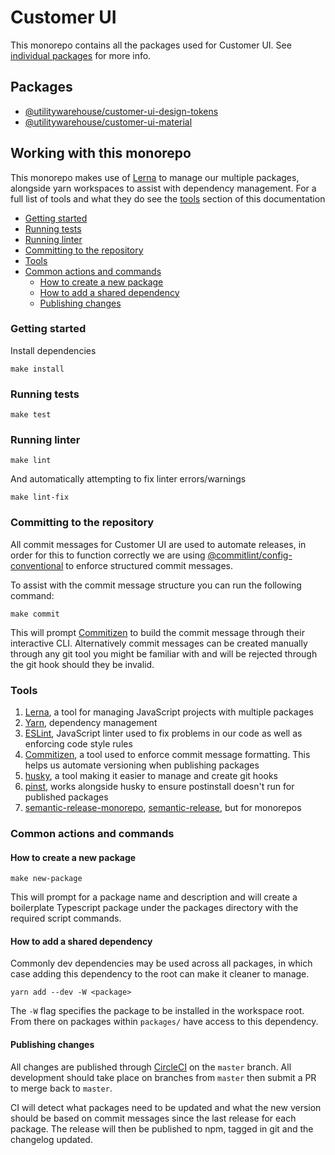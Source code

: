 # Customer UI

This monorepo contains all the packages used for Customer UI. See [individual packages](#packages) for more info.

## Packages

* [@utilitywarehouse/customer-ui-design-tokens](packages/design-tokens)
* [@utilitywarehouse/customer-ui-material](packages/material)

## Working with this monorepo

This monorepo makes use of [Lerna](https://lerna.js.org/) to manage our multiple packages, alongside yarn workspaces to assist with dependency management. For a full list of tools and what they do see the [tools](#tools) section of this documentation

* [Getting started](#getting-started)
* [Running tests](#running-tests)
* [Running linter](#running-linter)
* [Committing to the repository](#committing-to-the-repository)
* [Tools](#tools)
* [Common actions and commands](#common-actions-and-commands)
   * [How to create a new package](#how-to-create-a-new-package)
   * [How to add a shared dependency](#how-to-add-a-shared-dependency)
   * [Publishing changes](#publishing-changes)

### Getting started

Install dependencies

```shell
make install
```

### Running tests

```shell
make test
```

### Running linter

```shell
make lint
```

And automatically attempting to fix linter errors/warnings

```shell
make lint-fix
```

### Committing to the repository

All commit messages for Customer UI are used to automate releases, in order for this to function correctly we are using [@commitlint/config-conventional](https://www.npmjs.com/package/@commitlint/config-conventional) to enforce structured commit messages.

To assist with the commit message structure you can run the following command:

```shell
make commit
```

This will prompt [Commitizen](https://www.npmjs.com/package/commitizen) to build the commit message through their interactive CLI. Alternatively commit messages can be created manually through any git tool you might be familiar with and will be rejected through the git hook should they be invalid.

### Tools

1. [Lerna](https://lerna.js.org/), a tool for managing JavaScript projects with multiple packages
1. [Yarn](https://yarnpkg.com/), dependency management
1. [ESLint](https://eslint.org/), JavaScript linter used to fix problems in our code as well as enforcing code style rules
1. [Commitizen](https://www.npmjs.com/package/commitizen), a tool used to enforce commit message formatting. This helps us automate versioning when publishing packages
1. [husky](https://typicode.github.io/husky/#/), a tool making it easier to manage and create git hooks
1. [pinst](https://github.com/typicode/pinst), works alongside husky to ensure postinstall doesn't run for published packages
1. [semantic-release-monorepo](https://github.com/pmowrer/semantic-release-monorepo), [semantic-release](https://github.com/semantic-release/semantic-release), but for monorepos

### Common actions and commands

#### How to create a new package

```shell
make new-package
```

This will prompt for a package name and description and will create a boilerplate Typescript package under the packages directory with the required script commands.

#### How to add a shared dependency

Commonly dev dependencies may be used across all packages, in which case adding this dependency to the root can make it cleaner to manage.

```shell
yarn add --dev -W <package>
```

The `-W` flag specifies the package to be installed in the workspace root. From there on packages within `packages/` have access to this dependency.

#### Publishing changes

All changes are published through [CircleCI](https://circleci.com/) on the `master` branch. All development should take place on branches from `master` then submit a PR to merge back to `master`.

CI will detect what packages need to be updated and what the new version should be based on commit messages since the last release for each package. The release will then be published to npm, tagged in git and the changelog updated.
